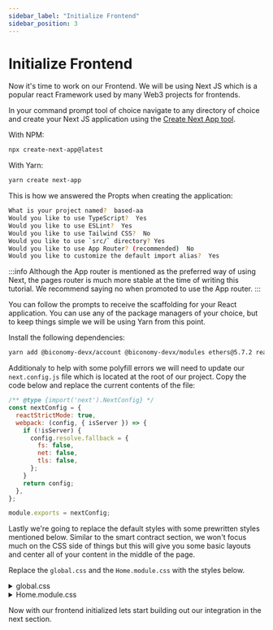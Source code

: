 ```yaml
---
sidebar_label: "Initialize Frontend"
sidebar_position: 3
---
```


# Initialize Frontend

Now it's time to work on our Frontend. We will be using Next JS which is a popular react Framework used by many Web3 projects for frontends.

In your command prompt tool of choice navigate to any directory of choice and create your Next JS application using the [Create Next App tool](https://nextjs.org/docs/pages/api-reference/create-next-app).

With NPM:

```bash
npx create-next-app@latest
```

With Yarn:

```bash
yarn create next-app
```

This is how we answered the Propts when creating the application:

```bash
What is your project named?  based-aa
Would you like to use TypeScript?  Yes
Would you like to use ESLint?  Yes
Would you like to use Tailwind CSS?  No
Would you like to use `src/` directory? Yes
Would you like to use App Router? (recommended)  No
Would you like to customize the default import alias?  Yes
```

:::info
Although the App router is mentioned as the preferred way of using Next, the pages router is much more stable at the time of writing this tutorial. We recommend saying no when promoted to use the App router.
:::

You can follow the prompts to receive the scaffolding for your React application. You can use any of the package managers of your choice, but to keep things simple we will be using Yarn from this point.

Install the following dependencies:

```bash
yarn add @biconomy-devx/account @biconomy-devx/modules ethers@5.7.2 react-toastify
```

Additionaly to help with some polyfill errors we will need to update our `next.config.js` file which is located at the root of our project. Copy the code below and replace the current contents of the file:

```js
/** @type {import('next').NextConfig} */
const nextConfig = {
  reactStrictMode: true,
  webpack: (config, { isServer }) => {
    if (!isServer) {
      config.resolve.fallback = {
        fs: false,
        net: false,
        tls: false,
      };
    }
    return config;
  },
};

module.exports = nextConfig;
```

Lastly we're going to replace the default styles with some prewritten styles mentioned below. Similar to the smart contract section, we won't focus much on the CSS side of things but this will give you some basic layouts and center all of your content in the middle of the page.

Replace the `global.css` and the `Home.module.css` with the styles below.

<details>
  <summary> global.css </summary>

```css
:root {
  font-family: Inter, system-ui, Avenir, Helvetica, Arial, sans-serif;
  line-height: 1.5;
  font-weight: 400;

  color-scheme: light dark;
  color: rgba(255, 255, 255, 0.87);
  background-color: #242424;

  font-synthesis: none;
  text-rendering: optimizeLegibility;
  -webkit-font-smoothing: antialiased;
  -moz-osx-font-smoothing: grayscale;
  -webkit-text-size-adjust: 100%;
}

a {
  font-weight: 500;
  color: #646cff;
  text-decoration: inherit;
}
a:hover {
  color: #535bf2;
}

body {
  margin: 0;
  display: flex;
  place-items: center;
  min-width: 320px;
  min-height: 100vh;
}

h1 {
  font-size: 3.2em;
  line-height: 1.1;
}

button {
  border-radius: 8px;
  border: 1px solid transparent;
  padding: 0.6em 1.2em;
  font-size: 1em;
  font-weight: 500;
  font-family: inherit;
  background-color: #1a1a1a;
  cursor: pointer;
  transition: border-color 0.25s;
}
button:hover {
  border-color: #646cff;
}
button:focus,
button:focus-visible {
  outline: 4px auto -webkit-focus-ring-color;
}

@media (prefers-color-scheme: light) {
  :root {
    color: #213547;
    background-color: #ffffff;
  }
  a:hover {
    color: #747bff;
  }
  button {
    background-color: #f9f9f9;
  }
}
```

</details>

<details>
  <summary> Home.module.css </summary>

```css
#root {
  max-width: 1280px;
  margin: 0 auto;
  padding: 2rem;
  text-align: center;
}

.logo {
  height: 6em;
  padding: 1.5em;
  will-change: filter;
  transition: filter 300ms;
}
.logo:hover {
  filter: drop-shadow(0 0 2em #646cffaa);
}
.logo.react:hover {
  filter: drop-shadow(0 0 2em #61dafbaa);
}

@keyframes logo-spin {
  from {
    transform: rotate(0deg);
  }
  to {
    transform: rotate(360deg);
  }
}

@media (prefers-reduced-motion: no-preference) {
  a:nth-of-type(2) .logo {
    animation: logo-spin infinite 20s linear;
  }
}

.card {
  padding: 2em;
}

.read-the-docs {
  color: #884c30;
}

.linkWrapper {
  margin-top: 15px;
}

.read-the-docs:hover {
  color: #b84814;
  transition: 0.7s;
}

.demoButton {
  background-color: #884c30;
  color: #fff;
  margin-bottom: 5px;
}

.demoButton:hover {
  background-color: #b84814;
  transition: 0.7s;
}

.viewNFT {
  color: #b84814;
}
#root {
  max-width: 1280px;
  margin: 0 auto;
  padding: 2rem;
  text-align: center;
}

.logo {
  height: 6em;
  padding: 1.5em;
  will-change: filter;
  transition: filter 300ms;
}
.logo:hover {
  filter: drop-shadow(0 0 2em #646cffaa);
}
.logo.react:hover {
  filter: drop-shadow(0 0 2em #61dafbaa);
}

@keyframes logo-spin {
  from {
    transform: rotate(0deg);
  }
  to {
    transform: rotate(360deg);
  }
}

@media (prefers-reduced-motion: no-preference) {
  a:nth-of-type(2) .logo {
    animation: logo-spin infinite 20s linear;
  }
}

.card {
  padding: 2em;
}

.readDocs {
  color: #ff4e17;
}

.linkWrapper {
  margin-top: 15px;
}

.readDocs:hover {
  color: #b84814;
  transition: 0.7s;
}

.demoButton {
  background-color: #ff4e17;
  color: #fff;
  margin-bottom: 5px;
}

.demoButton:hover {
  background-color: #b84814;
  transition: 0.7s;
}

.viewNFT {
  color: #ff4e17;
}

.demoContainter {
  text-align: center;
  width: 100vw;
}

.main {
  text-align: center;
  width: 100vw;
}

.connect {
  background-color: #ff4e17;
  color: #fff;
}
```

</details>

Now with our frontend initialized lets start building out our integration in the next section.
